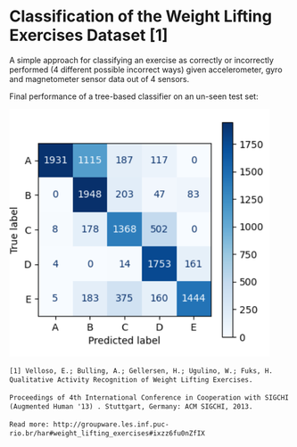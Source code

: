 # Classification of the Weight Lifting Exercises Dataset [1]

A simple approach for classifying an exercise as correctly or incorrectly performed (4 different possible incorrect ways) given accelerometer, gyro and magnetometer sensor data out of 4 sensors.


Final performance of a tree-based classifier on an un-seen test set:

![matrix](images/confussion_matrix.png)

```
[1] Velloso, E.; Bulling, A.; Gellersen, H.; Ugulino, W.; Fuks, H. Qualitative Activity Recognition of Weight Lifting Exercises. 

Proceedings of 4th International Conference in Cooperation with SIGCHI (Augmented Human '13) . Stuttgart, Germany: ACM SIGCHI, 2013.

Read more: http://groupware.les.inf.puc-rio.br/har#weight_lifting_exercises#ixzz6fu0nZfIX
```